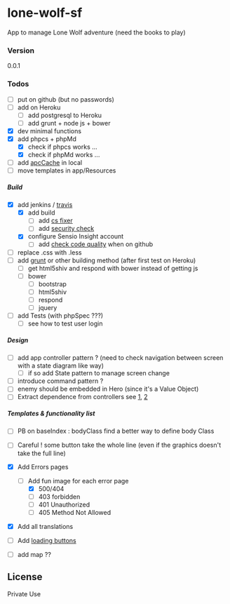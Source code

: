 lone-wolf-sf
============
App to manage Lone Wolf adventure (need the books to play)

### Version
0.0.1

### Todos

 - [ ] put on github (but no passwords)
 - [ ] add on Heroku
    - [ ] add postgresql to Heroku
    - [ ] add grunt + node js + bower
 - [x] dev minimal functions
 - [x] add phpcs + phpMd
    - [x] check if phpcs works ...
    - [x] check if phpMd works ...
 - [ ] add [apcCache][op-code] in local
 - [ ] move templates in app/Resources

##### Build
 - [x] add jenkins / [travis][travis]
    - [x] add build
        - [ ] add [cs fixer][cs-fixer]
        - [ ] add [security check][security-check]
    - [x] configure Sensio Insight account
        - [ ] add [check code quality][code-quality] when on github
 - [ ] replace .css with .less   
 - [ ] add [grunt][grunt] or other building method (after first test on Heroku)
    - [ ] get html5shiv and respond with bower instead of getting js
    - [ ] bower 
        - [ ] bootstrap
        - [ ] html5shiv
        - [ ] respond
        - [ ] jquery
 - [ ] add Tests (with phpSpec ???)
    - [ ] see how to test user login
   
##### Design   
 - [ ] add app controller pattern ? (need to check navigation between screen with a state diagram like way)
    - [ ] if so add State pattern to manage screen change
 - [ ] introduce command pattern ?
 - [ ] enemy should be embedded in Hero (since it's a Value Object)
 - [ ] Extract dependence from controllers see [1][controller-refacto], [2][controller-phpspec]

##### Templates & functionality list   
 - [ ] PB on baseIndex : bodyClass find a better way to define body Class
 - [ ] Careful ! some button take the whole line (even if the graphics doesn't take the full line)
 - [x] Add Errors pages
    - [ ] Add fun image for each error page
        - [x] 500/404
        - [ ] 403 forbidden
        - [ ] 401 Unauthorized
        - [ ] 405 Method Not Allowed
 - [x] Add all translations
 - [ ] Add [loading buttons][loading-buttons]
 - [ ] add map ??


License
----

Private Use

[//]: # (These are reference links used in the body of this note and get stripped out when the markdown processor does its job. There is no need to format nicely because it shouldn't be seen. Thanks SO - http://stackoverflow.com/questions/4823468/store-comments-in-markdown-syntax)

   [grunt]: <http://gruntjs.com/>
   [assets]: <http://symfony.com/blog/new-in-symfony-2-7-the-new-asset-component>
   [loading-buttons]: <http://getbootstrap.com/javascript/#buttons>
   [code-quality]: <https://insight.sensiolabs.com/what-we-analyse>
   [op-code]: <https://en.wikipedia.org/wiki/List_of_PHP_accelerators#Windows_Cache_Extension_for_PHP>
   [controller-refacto]: <http://peterjmit.com/blog/refactoring-a-symfony-2-controller-with-phpspec.html>
   [controller-phpspec]: <http://www.craftitonline.com/2013/09/phpspec-practices-with-symfony2-controllers-part-vi/>
   [cs-fixer]: <http://cs.sensiolabs.org/>
   [travis]: <https://docs.travis-ci.com/>
   [security-check]: <https://security.sensiolabs.org/>
   [api-gen]: <http://www.apigen.org/>
   [php-doc]: <https://www.phpdoc.org/>

